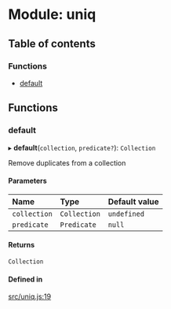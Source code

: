 # Module: uniq

## Table of contents

### Functions

- [default](uniq.md#default)

## Functions

### default

▸ **default**(`collection`, `predicate?`): `Collection`

Remove duplicates from a collection

#### Parameters

| Name | Type | Default value |
| :------ | :------ | :------ |
| `collection` | `Collection` | `undefined` |
| `predicate` | `Predicate` | `null` |

#### Returns

`Collection`

#### Defined in

[src/uniq.js:19](https://github.com/Twipped/js-utils/blob/f2eceb5/src/uniq.js#L19)

